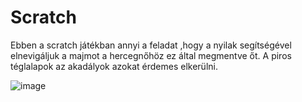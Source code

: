 # Scratch
Ebben a scratch játékban annyi a feladat ,hogy a nyilak segítségével elnevigáljuk a majmot a hercegnőhöz ez által megmentve őt.
A piros téglalapok az akadályok azokat érdemes elkerülni.

![image](https://user-images.githubusercontent.com/88398933/155285786-106c2b61-af6b-494d-aa7e-0a0cf45e0e27.png)

